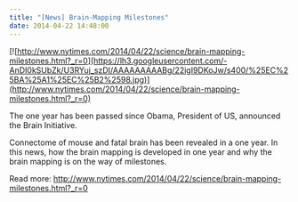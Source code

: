 ```yaml
---
title: "[News] Brain-Mapping Milestones"
date: 2014-04-22 14:48:00
---
```


[![http://www.nytimes.com/2014/04/22/science/brain-mapping-milestones.html?_r=0](https://lh3.googleusercontent.com/-AnDI0kSUbZk/U3RYuj_szDI/AAAAAAAAABg/22igI9DKoJw/s400/%25EC%25BA%25A1%25EC%25B2%2598.jpg)](http://www.nytimes.com/2014/04/22/science/brain-mapping-milestones.html?_r=0)

The one year has been passed since Obama, President of US, announced the Brain Initiative.

Connectome of mouse and fatal brain has been revealed in a one year. In this news, how the brain mapping is developed in one year and why the brain mapping is on the way of milestones.

Read more: <http://www.nytimes.com/2014/04/22/science/brain-mapping-milestones.html?_r=0>

